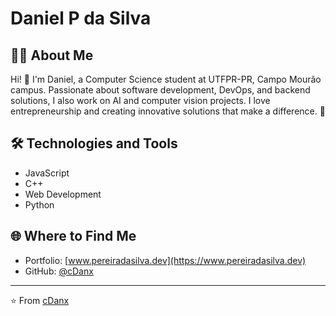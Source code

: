 # Daniel P da Silva

## 👨‍💻 About Me
Hi! 👋 I'm Daniel, a Computer Science student at UTFPR-PR, Campo Mourão campus. Passionate about software development, DevOps, and backend solutions, I also work on AI and computer vision projects. I love entrepreneurship and creating innovative solutions that make a difference. 🚀

## 🛠️ Technologies and Tools
- JavaScript
- C++
- Web Development
- Python

## 🌐 Where to Find Me
- Portfolio: [www.pereiradasilva.dev](https://www.pereiradasilva.dev)
- GitHub: [@cDanx](https://github.com/cDanx)

---
⭐️ From [cDanx](https://github.com/cDanx)

